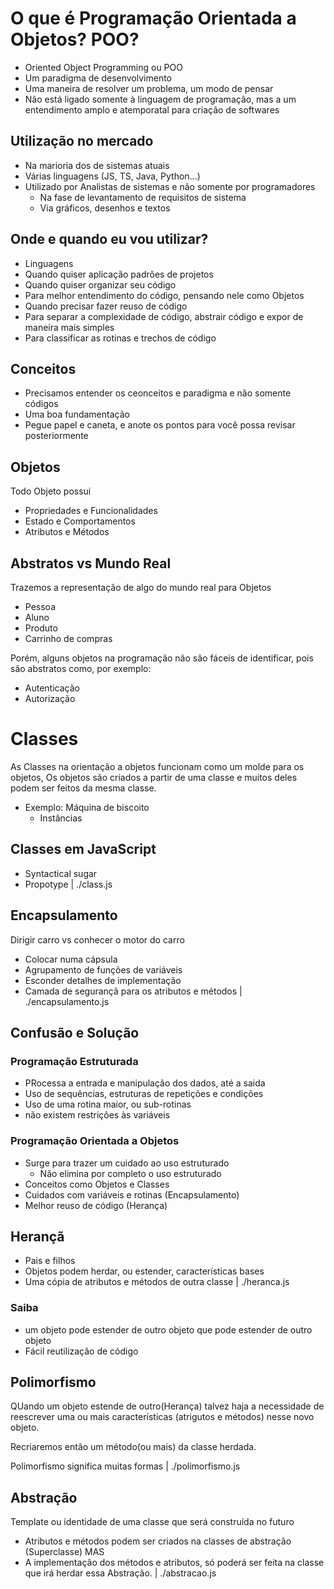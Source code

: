 # O que é Programação Orientada a Objetos? POO?

* Oriented Object Programming ou POO
* Um paradigma de desenvolvimento
* Uma maneira de resolver um problema, um modo de pensar
* Não está ligado somente à linguagem de programação, mas a um entendimento amplo e atemporatal para criação de softwares

## Utilização no mercado 

* Na marioria dos de sistemas atuais 
* Várias linguagens (JS, TS, Java, Python...)
* Utilizado por Analistas de sistemas e não somente por programadores
  * Na fase de levantamento de requisitos de sistema
  * Via gráficos, desenhos e textos

## Onde e quando eu vou utilizar?

* Linguagens
* Quando quiser aplicação padrões de projetos 
* Quando quiser organizar seu código
* Para melhor entendimento do código, pensando nele como Objetos
* Quando precisar fazer reuso de código
* Para separar a complexidade de código, abstrair código e expor de maneira mais simples
* Para classificar as rotinas e trechos de código

## Conceitos 

* Precisamos entender os ceonceitos e paradigma e não somente códigos
* Uma boa fundamentação 
* Pegue papel e caneta, e anote os pontos para você possa revisar posteriormente


## Objetos

Todo Objeto possui 
  * Propriedades e Funcionalidades
  * Estado e Comportamentos
  * Atributos e Métodos

## Abstratos vs Mundo Real 

Trazemos a representação de algo do mundo real para Objetos
  * Pessoa 
  * Aluno
  * Produto
  * Carrinho de compras

Porém, alguns objetos na programação não são fáceis de identificar, pois são abstratos como, por exemplo: 
  * Autenticação 
  * Autorização


# Classes

As Classes na orientação a objetos funcionam como um molde para os objetos, Os objetos são criados a partir de uma classe e muitos deles podem ser feitos da mesma classe.

* Exemplo: Máquina de biscoito
  * Instâncias


## Classes em JavaScript

  * Syntactical sugar
  * Propotype  | ./class.js

## Encapsulamento 
Dirigir carro vs conhecer o motor do carro

  * Colocar numa cápsula
  * Agrupamento de funções de variáveis
  * Esconder detalhes de implementação
  * Camada de segurançã para os atributos e métodos | ./encapsulamento.js

## Confusão e Solução 

### Programação Estruturada
  * PRocessa a entrada e manipulação dos dados, até a saida
  * Uso de sequências, estruturas de repetições e condições
  * Uso de uma rotina maior, ou sub-rotinas
  * não existem restrições às variáveis

### Programação Orientada a Objetos

  * Surge para trazer um cuidado ao uso estruturado
    * Não elimina por completo o uso estruturado 
  * Conceitos como Objetos e Classes 
  * Cuidados com variáveis e rotinas (Encapsulamento)
  * Melhor reuso de código (Herança)

## Herançã

  * Pais e filhos
  * Objetos podem herdar, ou estender, características bases
  * Uma cópia de atributos e métodos de outra classe | ./heranca.js

### Saiba 
  * um objeto pode estender de outro objeto que pode estender de outro objeto
  * Fácil reutilização de código

## Polimorfismo

QUando um objeto estende de outro(Herança) talvez haja a necessidade de reescrever uma ou mais características (atrigutos e métodos) nesse novo objeto.

Recriaremos então um método(ou mais) da classe herdada.

Polimorfismo significa muitas formas | ./polimorfismo.js

## Abstração 

Template ou identidade de uma classe que será construída no futuro

  * Atributos e métodos podem ser criados na classes de abstração (Superclasse) MAS
  * A implementação dos métodos e atributos, só poderá ser feita na classe que irá herdar essa Abstração.
  | ./abstracao.js
  
